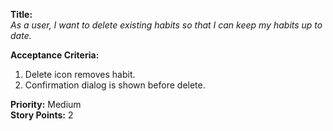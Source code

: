 **Title:**  
_As a user, I want to delete existing habits so that I can keep my habits up to date._

**Acceptance Criteria:**  
1. Delete icon removes habit.  
2. Confirmation dialog is shown before delete.

**Priority:** Medium  
**Story Points:** 2  
